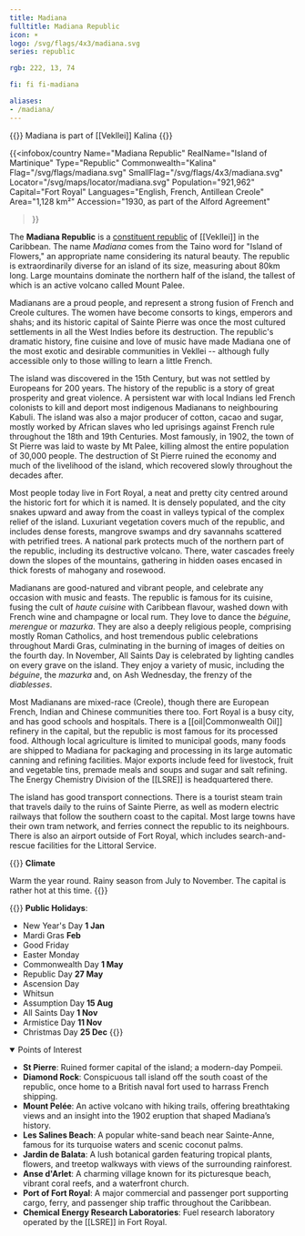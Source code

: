 ```yaml
---
title: Madiana
fulltitle: Madiana Republic
icon: ☀️
logo: /svg/flags/4x3/madiana.svg
series: republic

rgb: 222, 13, 74

fi: fi fi-madiana

aliases:
- /madiana/
---
```

{{<note series>}}
 Madiana is part of [[Vekllei]] Kalina
{{</note>}}

{{<infobox/country
	 Name="Madiana Republic"
	 RealName="Island of Martinique"
	 Type="Republic"
	 Commonwealth="Kalina"
	 Flag="/svg/flags/madiana.svg"
	 SmallFlag="/svg/flags/4x3/madiana.svg"
	 Locator="/svg/maps/locator/madiana.svg"
	 Population="921,962"
	 Capital="Fort Royal"
	 Languages="English, French, Antillean Creole"
	 Area="1,128 km²"
	 Accession="1930, as part of the Alford Agreement"
 >}}

The <span class="fi fi-madiana"></span> **Madiana Republic** is a [constituent republic](/republics/) of [[Vekllei]] in the Caribbean. The name *Madiana* comes from the Taino word for "Island of Flowers," an appropriate name considering its natural beauty. The republic is extraordinarily diverse for an island of its size, measuring about 80km long. Large mountains dominate the northern half of the island, the tallest of which is an active volcano called Mount Palee.

Madianans are a proud people, and represent a strong fusion of French and Creole cultures. The women have become consorts to kings, emperors and shahs; and its historic capital of Sainte Pierre was once the most cultured settlements in all the West Indies before its destruction. The republic's dramatic history, fine cuisine and love of music have made Madiana one of the most exotic and desirable communities in Vekllei -- although fully accessible only to those willing to learn a little French.

The island was discovered in the 15th Century, but was not settled by Europeans for 200 years. The history of the republic is a story of great prosperity and great violence. A persistent war with local Indians led French colonists to kill and deport most indigenous Madianans to neighbouring Kabuli. The island was also a major producer of cotton, cacao and sugar, mostly worked by African slaves who led uprisings against French rule throughout the 18th and 19th Centuries. Most famously, in 1902, the town of St Pierre was laid to waste by Mt Palee, killing almost the entire population of 30,000 people. The destruction of St Pierre ruined the economy and much of the livelihood of the island, which recovered slowly throughout the decades after.

Most people today live in Fort Royal, a neat and pretty city centred around the historic fort for which it is named. It is densely populated, and the city snakes upward and away from the coast in valleys typical of the complex relief of the island. Luxuriant vegetation covers much of the republic, and includes dense forests, mangrove swamps and dry savannahs scattered with petrified trees. A national park protects much of the northern part of the republic, including its destructive volcano. There, water cascades freely down the slopes of the mountains, gathering in hidden oases encased in thick forests of mahogany and rosewood.

Madianans are good-natured and vibrant people, and celebrate any occasion with music and feasts. The republic is famous for its cuisine, fusing the cult of *haute cuisine* with Caribbean flavour, washed down with French wine and champagne or local rum. They love to dance the *béguine*, *merengue* or *mazurka*. They are also a deeply religious people, comprising mostly Roman Catholics, and host tremendous public celebrations throughout Mardi Gras, culminating in the burning of images of deities on the fourth day. In November, All Saints Day is celebrated by lighting candles on every grave on the island. They enjoy a variety of music, including the *béguine*, the *mazurka* and, on Ash
Wednesday, the frenzy of the *diablesses*.

Most Madianans are mixed-race (Creole), though there are European French, Indian and Chinese communities there too. Fort Royal is a busy city, and has good schools and hospitals. There is a [[oil|Commonwealth Oil]] refinery in the capital, but the republic is most famous for its processed food. Although local agriculture is limited to municipal goods, many foods are shipped to Madiana for packaging and processing in its large automatic canning and refining facilities. Major exports include feed for livestock, fruit and vegetable tins, premade meals and soups and sugar and salt refining. The Energy Chemistry Division of the [[LSRE]] is headquartered there.

The island has good transport connections. There is a tourist steam train that travels daily to the ruins of Sainte Pierre, as well as modern electric railways that follow the southern coast to the capital. Most large towns have their own tram network, and ferries connect the republic to its neighbours. There is also an airport outside of Fort Royal, which includes search-and-rescue facilities for the Littoral Service.

{{<note table>}}
**Climate**

Warm the year round. Rainy season from July to November. The capital is rather hot at this time.
{{</note>}}

{{<note table>}}
**Public Holidays**:

* New Year's Day **1 Jan**
* Mardi Gras **Feb**
* Good Friday
* Easter Monday
* Commonwealth Day **1 May**
* Republic Day **27 May**
* Ascension Day
* Whitsun
* Assumption Day **15 Aug**
* All Saints Day **1 Nov**
* Armistice Day **11 Nov**
* Christmas Day **25 Dec**
{{</note>}}

<details open>
<summary>Points of Interest</summary>

- **St Pierre**: Ruined former capital of the island; a modern-day Pompeii.
- **Diamond Rock**: Conspicuous tall island off the south coast of the republic, once home to a British naval fort used to harrass French shipping.
- **Mount Pelée**: An active volcano with hiking trails, offering breathtaking views and an insight into the 1902 eruption that shaped Madiana’s history.
- **Les Salines Beach**: A popular white-sand beach near Sainte-Anne, famous for its turquoise waters and scenic coconut palms.
- **Jardin de Balata**: A lush botanical garden featuring tropical plants, flowers, and treetop walkways with views of the surrounding rainforest.
- **Anse d'Arlet**: A charming village known for its picturesque beach, vibrant coral reefs, and a waterfront church.
- **Port of Fort Royal**: A major commercial and passenger port supporting cargo, ferry, and passenger ship traffic throughout the Caribbean.
- **Chemical Energy Research Laboratories**: Fuel research laboratory operated by the [[LSRE]] in Fort Royal.
</details>



